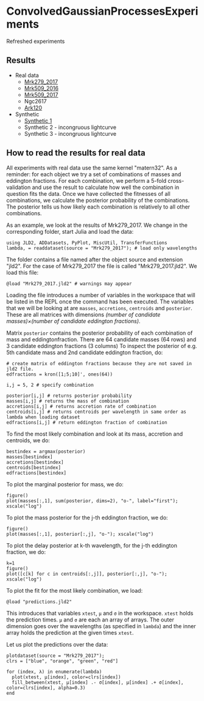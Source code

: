 # ConvolvedGaussianProcessesExperiments

Refreshed experiments

## Results
- Real data
  - [Mrk279_2017](Mrk279_2017.md)
  - [Mrk509_2016](Mrk509_2016.md)
  - [Mrk509_2017](Mrk509_2017.md)
  - Ngc2617
  - [Ark120](Ark120.md)
- Synthetic
  - [Synthetic 1](Synthetic1.md)
  - Synthetic 2 - incongruous lightcurve
  - Synthetic 3 - incongruous lightcurve

## How to read the results for real data

All experiments with real data use the same kernel "matern32".
As a reminder: for each object we try a set of combinations of masses and eddington fractions.
For each combination, we perform a 5-fold cross-validation and use the result to calculate how well the combination in question fits the data.
Once we have collected the fitnesses of all combinations, we calculate the posterior probability of the combinations. The posterior tells us how likely each combination is relatively to all other combinations. 

As an example, we look at the results of Mrk279_2017. 
We change in the corresponding folder, start Julia and load the data:
```
using JLD2, ADDatasets, PyPlot, MiscUtil, TransferFunctions
lambda, = readdataset(source = "Mrk279_2017"); # load only wavelengths
```

The folder contains a file named after the object source and extension "jld2". For the case of Mrk279_2017 the file is called "Mrk279_2017.jld2". We load this file:
```
@load "Mrk279_2017.jld2" # warnings may appear
```

Loading the file introduces a number of variables in the workspace that will be listed in the REPL once the command has been executed. The variables that we will be looking at are `masses`, `accretions`, `centroids` and `posterior`. These are all matrices with dimensions *(number of candidate masses)×(number of candidate eddington fractions)*.

Matrix `posterior` contains the posterior probability of each combination of mass and eddingtonfraction. There are 64 candidate masses (64 rows) and 3 candidate eddington fractions (3 columns) To inspect the posterior of e.g. 5th candidate mass and 2nd candidate eddington fraction, do: 
```
# create matrix of eddington fractions because they are not saved in jld2 file.
edfractions = kron([1;5;10]', ones(64)) 

i,j = 5, 2 # specify combination

posterior[i,j] # returns posterior probability
masses[i,j] # returns the mass of combination
accretions[i,j] # returns accretion rate of combination
centroids[i,j] # returns centroids per wavelength in same order as lambda when loading dataset
edfractions[i,j] # return eddington fraction of combination
```

To find the most likely combination and look at its mass, accretion and centroids, we do:
```
bestindex = argmax(posterior)
masses[bestindex]
accretions[bestindex]
centroids[bestindex]
edfractions[bestindex]
```

To plot the marginal posterior for mass, we do:
```
figure()
plot(masses[:,1], sum(posterior, dims=2), "o-", label="first"); xscale("log")
```

To plot the mass posterior for the j-th eddington fraction, we do:
```
figure()
plot(masses[:,1], posterior[:,j], "o-"); xscale("log")
```

To plot the delay posterior at k-th wavelength, for the j-th eddington fraction, we do:
```
k=1
figure()
plot([c[k] for c in centroids[:,j]], posterior[:,j], "o-"); xscale("log")
``` 

To plot the fit for the most likely combination, we load:
```
@load "predictions.jld2"
```

This introduces that variables `xtest`, `μ` and `σ` in the workspace. `xtest` holds the prediction times. `μ` and `σ` are each an array of arrays. The outer dimension goes over the wavelengths (as specified in `lambda`) and the inner array holds the prediction at the given times `xtest`.

Let us plot the predictions over the data:
```
plotdataset(source = "Mrk279_2017");
clrs = ["blue", "orange", "green", "red"]

for (index, λ) in enumerate(lambda)
  plot(xtest, μ[index], color=clrs[index])
  fill_between(xtest, μ[index] .- σ[index], μ[index] .+ σ[index], color=clrs[index], alpha=0.3)
end

```
